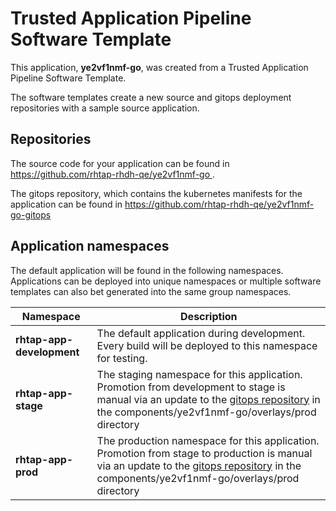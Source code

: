 # Trusted Application Pipeline Software Template

This application, **ye2vf1nmf-go**, was created from a Trusted Application Pipeline Software Template.

The software templates create a new source and gitops deployment repositories with a sample source application. 

## Repositories

The source code for your application can be found in [https://github.com/rhtap-rhdh-qe/ye2vf1nmf-go ](https://github.com/rhtap-rhdh-qe/ye2vf1nmf-go ).
 
The gitops repository, which contains the kubernetes manifests for the application can be found in 
[https://github.com/rhtap-rhdh-qe/ye2vf1nmf-go-gitops ](https://github.com/rhtap-rhdh-qe/ye2vf1nmf-go-gitops ) 

## Application namespaces 

The default application will be found in the following namespaces. Applications can be deployed into unique namespaces or multiple software templates can also bet generated into the same group namespaces.  

|  Namespace   |  Description   |  
| -------- | -------- |   
| **rhtap-app-development** | The default application during development. Every build will be deployed to this namespace for testing. | 
| **rhtap-app-stage** | The staging namespace for this application. Promotion from development to stage is manual via an update to the [gitops repository](https://github.com/rhtap-rhdh-qe/ye2vf1nmf-go-gitops ) in the components/ye2vf1nmf-go/overlays/prod directory |  
| **rhtap-app-prod** | The production namespace for this application. Promotion from stage to production is manual via an update to the [gitops repository](https://github.com/rhtap-rhdh-qe/ye2vf1nmf-go-gitops ) in the components/ye2vf1nmf-go/overlays/prod directory | 